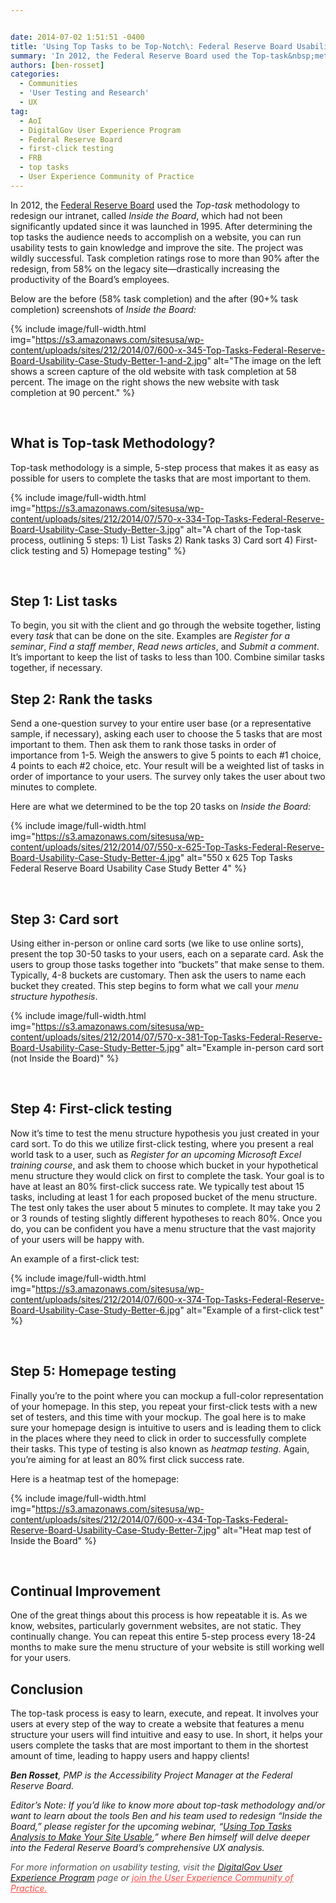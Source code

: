 ```yaml
---


date: 2014-07-02 1:51:51 -0400
title: 'Using Top Tasks to be Top-Notch\: Federal Reserve Board Usability Case Study'
summary: 'In 2012, the Federal Reserve Board used the Top-task&nbsp;methodology to redesign our intranet, called Inside the Board, which had not been significantly updated since it was launched in 1995. After determining the top tasks the&nbsp;audience needs to accomplish on a website, you can run usability tests to gain knowledge and improve the site. The project'
authors: [ben-rosset]
categories:
  - Communities
  - 'User Testing and Research'
  - UX
tag:
  - AoI
  - DigitalGov User Experience Program
  - Federal Reserve Board
  - first-click testing
  - FRB
  - top tasks
  - User Experience Community of Practice
---
```


In 2012, the [Federal Reserve Board](http://www.federalreserve.gov/) used the _Top-task_ methodology to redesign our intranet, called _Inside the Board_, which had not been significantly updated since it was launched in 1995. After determining the top tasks the audience needs to accomplish on a website, you can run usability tests to gain knowledge and improve the site. The project was wildly successful. Task completion ratings rose to more than 90% after the redesign, from 58% on the legacy site—drastically increasing the productivity of the Board’s employees.

Below are the before (58% task completion) and the after (90+% task completion) screenshots of _Inside the Board:_

{% include image/full-width.html img="https://s3.amazonaws.com/sitesusa/wp-content/uploads/sites/212/2014/07/600-x-345-Top-Tasks-Federal-Reserve-Board-Usability-Case-Study-Better-1-and-2.jpg" alt="The image on the left shows a screen capture of the old website with task completion at 58 percent. The image on the right shows the new website with task completion at 90 percent." %}


&nbsp;

## What is Top-task Methodology?

Top-task methodology is a simple, 5-step process that makes it as easy as possible for users to complete the tasks that are most important to them.

{% include image/full-width.html img="https://s3.amazonaws.com/sitesusa/wp-content/uploads/sites/212/2014/07/570-x-334-Top-Tasks-Federal-Reserve-Board-Usability-Case-Study-Better-3.jpg" alt="A chart of the Top-task process, outlining 5 steps: 1) List Tasks 2) Rank tasks 3) Card sort 4) First-click testing and 5) Homepage testing" %}


&nbsp;

## Step 1: List tasks

To begin, you sit with the client and go through the website together, listing every _task_ that can be done on the site. Examples are _Register for a seminar_, _Find a staff member_, _Read news articles_, and _Submit a comment_. It&#8217;s important to keep the list of tasks to less than 100. Combine similar tasks together, if necessary.

## Step 2: Rank the tasks

Send a one-question survey to your entire user base (or a representative sample, if necessary), asking each user to choose the 5 tasks that are most important to them. Then ask them to rank those tasks in order of importance from 1-5. Weigh the answers to give 5 points to each #1 choice, 4 points to each #2 choice, etc. Your result will be a weighted list of tasks in order of importance to your users. The survey only takes the user about two minutes to complete.

Here are what we determined to be the top 20 tasks on _Inside the Board:_


{% include image/full-width.html img="https://s3.amazonaws.com/sitesusa/wp-content/uploads/sites/212/2014/07/550-x-625-Top-Tasks-Federal-Reserve-Board-Usability-Case-Study-Better-4.jpg" alt="550 x 625 Top Tasks Federal Reserve Board Usability Case Study Better 4" %}

&nbsp;

## Step 3: Card sort

Using either in-person or online card sorts (we like to use online sorts), present the top 30-50 tasks to your users, each on a separate card. Ask the users to group those tasks together into “buckets” that make sense to them. Typically, 4-8 buckets are customary. Then ask the users to name each bucket they created. This step begins to form what we call your _menu structure hypothesis_.

{% include image/full-width.html img="https://s3.amazonaws.com/sitesusa/wp-content/uploads/sites/212/2014/07/570-x-381-Top-Tasks-Federal-Reserve-Board-Usability-Case-Study-Better-5.jpg" alt="Example in-person card sort (not Inside the Board)" %}


&nbsp;

## Step 4: First-click testing

Now it&#8217;s time to test the menu structure hypothesis you just created in your card sort. To do this we utilize first-click testing, where you present a real world task to a user, such as _Register for an upcoming Microsoft Excel training course_, and ask them to choose which bucket in your hypothetical menu structure they would click on first to complete the task. Your goal is to have at least an 80% first-click success rate. We typically test about 15 tasks, including at least 1 for each proposed bucket of the menu structure. The test only takes the user about 5 minutes to complete. It may take you 2 or 3 rounds of testing slightly different hypotheses to reach 80%. Once you do, you can be confident you have a menu structure that the vast majority of your users will be happy with.

An example of a first-click test:

{% include image/full-width.html img="https://s3.amazonaws.com/sitesusa/wp-content/uploads/sites/212/2014/07/600-x-374-Top-Tasks-Federal-Reserve-Board-Usability-Case-Study-Better-6.jpg" alt="Example of a first-click test" %}


&nbsp;

## Step 5: Homepage testing

Finally you’re to the point where you can mockup a full-color representation of your homepage. In this step, you repeat your first-click tests with a new set of testers, and this time with your mockup. The goal here is to make sure your homepage design is intuitive to users and is leading them to click in the places where they need to click in order to successfully complete their tasks. This type of testing is also known as _heatmap testing_. Again, you’re aiming for at least an 80% first click success rate.

Here is a heatmap test of the homepage:

{% include image/full-width.html img="https://s3.amazonaws.com/sitesusa/wp-content/uploads/sites/212/2014/07/600-x-434-Top-Tasks-Federal-Reserve-Board-Usability-Case-Study-Better-7.jpg" alt="Heat map test of Inside the Board" %}


&nbsp;

## Continual Improvement

One of the great things about this process is how repeatable it is. As we know, websites, particularly government websites, are not static. They continually change. You can repeat this entire 5-step process every 18-24 months to make sure the menu structure of your website is still working well for your users.

## Conclusion

The top-task process is easy to learn, execute, and repeat. It involves your users at every step of the way to create a website that features a menu structure your users will find intuitive and easy to use. In short, it helps your users complete the tasks that are most important to them in the shortest amount of time, leading to happy users and happy clients!

_**Ben Rosset**, PMP is the Accessibility Project Manager at the Federal Reserve Board._

_Editor&#8217;s Note: If you&#8217;d like to know more about top-task methodology and/or want to learn about the tools Ben and his team used to redesign &#8220;Inside the Board,&#8221; please register for the upcoming webinar, &#8220;[Using Top Tasks Analysis to Make Your Site Usable](https://www.WHATEVER/event/using-top-tasks-analysis-to-make-your-site-usable/),&#8221; where Ben himself will delve deeper into the Federal Reserve Board&#8217;s comprehensive UX analysis._

<em style="color: #555555">For more information on usability testing, visit the <a href="http://www.google.com/url?q=http%3A%2F%2Fwww.WHATEVER%2Fresources%2Fdigitalgov-user-experience-program%2F&sa=D&sntz=1&usg=AFQjCNGNi46xqPfRqRfFLwkIBFybj_ngAQ">DigitalGov User Experience Program</a> page or <a style="color: #ff5049" href="https://www.WHATEVER/communities/federal-user-experience-community-of-practice/">join the User Experience Community of Practice.</a></em>
